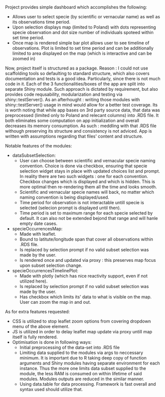 Project provides simple dashboard which accomplishes the following:
 - Allows user to select specie (by scientific or vernacular name) as well as its observations time period.
 - Upon selection displays map (limited to Poland) with dots representing specie observation and dot size number of individuals spoteed within set time period.
 - Once map is rendered simple bar plot allows user to see timeline of observations. Plot is limited to set time period and can be additionally limited to area displayed on the map (which is interactive and can be zoomed in)

Now, project itself is structured as a package. Reason : I could not use scaffolding tools so defaulting to standard structure, which also covers documentation and tests is a good idea. Particularly, since there is not much code in it.
Each of the 3 functionalities/boxes of the app are split into separate Shiny module. Such approach is dictated by requirement, but also provides code requsability, modularization and testing via shiny::testServer(). As an afterhought :
writing those modules with shiny::testServer() usage in mind would allow for a better test coverage.
Its is worth noting that while app bases on 3rd party source data, that data was preprocessed (limited only to Poland and relecant columns) into .RDS file. It both eliminates some computation on app initialization and overall decreases its
memory consumption. As such : meddling with that .RDS file withough preserving its structure and consistency is not adviced. App is written with assumptions regarding that files' content and structure.

Notable features of the modules:
 - dataSubsetSelection:
   - User can choose between scientific and vernacular specie naming convention. Choice is done via checkbox, ensuring that specie selection widget stays in place with updated choices list and prompt.
     In reality there are two such widgets : one for each convention. Checkbox changes which is displayed and which is hidden. This is more optimal then re-rendering them all the time and looks smooth.
   - Scientific and vernacular specie names will back, no matter which naming convention is being displayed/used.
   - Time period for observation is not interactable untill specie is selected (selecion prompt is displayed until then).
   - Time period is set to maximum range for each specie selected by default. It can also not be extended bejond that range and will hanle empty date cases.
 - specieOccurrencesMap:
   - Made with leaflet.
   - Bound to latitute/longitude span that cover all observations within .RDS file.
   - Is replaced by selection prompt if no valid subset selection was made by the user.
   - Is rendered once and updated via proxy : this preserves map focus upon subset selection change.
 - specieOccurrencesTimelinePlot:
   - Made with plotly (which has nice reactivity support, even if not utilized here).
   - Is replaced by selection prompt if no valid subset selection was made by the user.
   - Has checkbox which limits its' data to what is visible on the map. User can zoom the map in and out.
  
As for extra features requested:
 - CSS is utilized to stop leaflet zoom options from covering dropdown menu of the above element.
 - JS is utilized in order to delay leaflet map update via proxy untill map itself is fully rendered.
 - Optimisation is done in following ways:
    - Initial preprocessing of the data-set into .RDS file
    - Limiting data supplied to the modules via args to neccessary minimum. It is important due to R taking deep copy of function arguments and Shiny modules having separate environment for each instance.
      Thus the more one limits data subset supplied to the module, the less RAM is consumed on within lifetime of said modules. Modules outputs are reduced in the similar manner.
    - Using data.table for data processing. Framework is fast overall and syntax used should utilize that.
